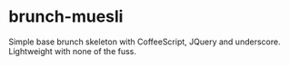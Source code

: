 brunch-muesli
=============

Simple base brunch skeleton with CoffeeScript, JQuery and underscore. Lightweight with none of the fuss.